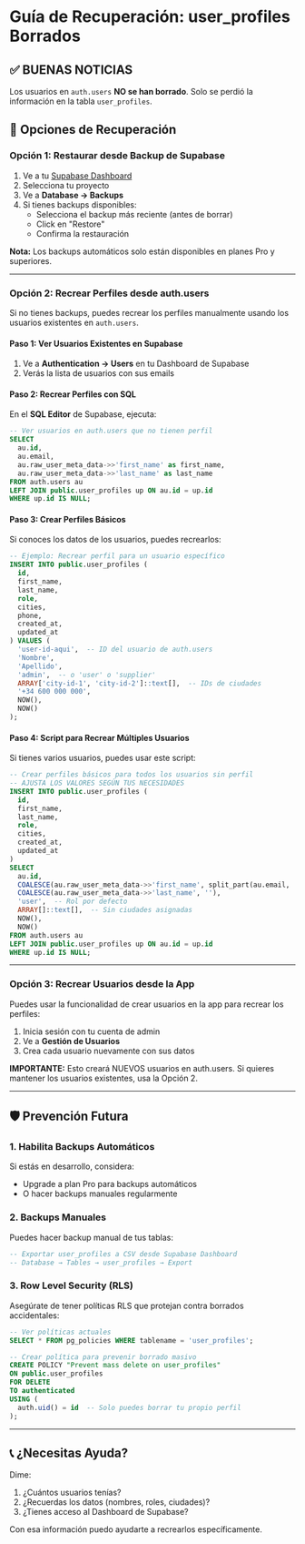# Guía de Recuperación: user_profiles Borrados

## ✅ BUENAS NOTICIAS

Los usuarios en `auth.users` **NO se han borrado**. Solo se perdió la información en la tabla `user_profiles`.

## 🔧 Opciones de Recuperación

### Opción 1: Restaurar desde Backup de Supabase

1. Ve a tu [Supabase Dashboard](https://supabase.com/dashboard)
2. Selecciona tu proyecto
3. Ve a **Database → Backups**
4. Si tienes backups disponibles:
   - Selecciona el backup más reciente (antes de borrar)
   - Click en "Restore"
   - Confirma la restauración

**Nota:** Los backups automáticos solo están disponibles en planes Pro y superiores.

---

### Opción 2: Recrear Perfiles desde auth.users

Si no tienes backups, puedes recrear los perfiles manualmente usando los usuarios existentes en `auth.users`.

#### Paso 1: Ver Usuarios Existentes en Supabase

1. Ve a **Authentication → Users** en tu Dashboard de Supabase
2. Verás la lista de usuarios con sus emails

#### Paso 2: Recrear Perfiles con SQL

En el **SQL Editor** de Supabase, ejecuta:

```sql
-- Ver usuarios en auth.users que no tienen perfil
SELECT
  au.id,
  au.email,
  au.raw_user_meta_data->>'first_name' as first_name,
  au.raw_user_meta_data->>'last_name' as last_name
FROM auth.users au
LEFT JOIN public.user_profiles up ON au.id = up.id
WHERE up.id IS NULL;
```

#### Paso 3: Crear Perfiles Básicos

Si conoces los datos de los usuarios, puedes recrearlos:

```sql
-- Ejemplo: Recrear perfil para un usuario específico
INSERT INTO public.user_profiles (
  id,
  first_name,
  last_name,
  role,
  cities,
  phone,
  created_at,
  updated_at
) VALUES (
  'user-id-aqui',  -- ID del usuario de auth.users
  'Nombre',
  'Apellido',
  'admin',  -- o 'user' o 'supplier'
  ARRAY['city-id-1', 'city-id-2']::text[],  -- IDs de ciudades
  '+34 600 000 000',
  NOW(),
  NOW()
);
```

#### Paso 4: Script para Recrear Múltiples Usuarios

Si tienes varios usuarios, puedes usar este script:

```sql
-- Crear perfiles básicos para todos los usuarios sin perfil
-- AJUSTA LOS VALORES SEGÚN TUS NECESIDADES
INSERT INTO public.user_profiles (
  id,
  first_name,
  last_name,
  role,
  cities,
  created_at,
  updated_at
)
SELECT
  au.id,
  COALESCE(au.raw_user_meta_data->>'first_name', split_part(au.email, '@', 1)),
  COALESCE(au.raw_user_meta_data->>'last_name', ''),
  'user',  -- Rol por defecto
  ARRAY[]::text[],  -- Sin ciudades asignadas
  NOW(),
  NOW()
FROM auth.users au
LEFT JOIN public.user_profiles up ON au.id = up.id
WHERE up.id IS NULL;
```

---

### Opción 3: Recrear Usuarios desde la App

Puedes usar la funcionalidad de crear usuarios en la app para recrear los perfiles:

1. Inicia sesión con tu cuenta de admin
2. Ve a **Gestión de Usuarios**
3. Crea cada usuario nuevamente con sus datos

**IMPORTANTE:** Esto creará NUEVOS usuarios en auth.users. Si quieres mantener los usuarios existentes, usa la Opción 2.

---

## 🛡️ Prevención Futura

### 1. Habilita Backups Automáticos

Si estás en desarrollo, considera:
- Upgrade a plan Pro para backups automáticos
- O hacer backups manuales regularmente

### 2. Backups Manuales

Puedes hacer backup manual de tus tablas:

```sql
-- Exportar user_profiles a CSV desde Supabase Dashboard
-- Database → Tables → user_profiles → Export
```

### 3. Row Level Security (RLS)

Asegúrate de tener políticas RLS que protejan contra borrados accidentales:

```sql
-- Ver políticas actuales
SELECT * FROM pg_policies WHERE tablename = 'user_profiles';

-- Crear política para prevenir borrado masivo
CREATE POLICY "Prevent mass delete on user_profiles"
ON public.user_profiles
FOR DELETE
TO authenticated
USING (
  auth.uid() = id  -- Solo puedes borrar tu propio perfil
);
```

---

## 📞 ¿Necesitas Ayuda?

Dime:
1. ¿Cuántos usuarios tenías?
2. ¿Recuerdas los datos (nombres, roles, ciudades)?
3. ¿Tienes acceso al Dashboard de Supabase?

Con esa información puedo ayudarte a recrearlos específicamente.
